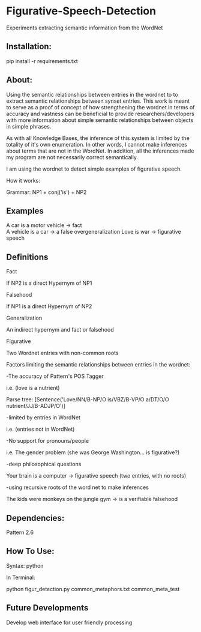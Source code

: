 # Figurative-Speech-Detection
Experiments extracting semantic information from the WordNet


Installation: 
-------------- 

pip install -r requirements.txt 

About: 
--------------
Using the semantic relationships between entries in the wordnet to 
to extract semantic relationships between synset entries. This work is meant to
serve as a proof of concept of how strengthening the wordnet in terms  of accuracy 
and vastness can be beneficial to provide researchers/developers with more 
information about simple semantic relationships between objects in simple phrases.

As with all Knowledge Bases, the inference of this system is limited by the 
totality of it's own enumeration. In other words, I cannot make inferences about 
terms that are not in the WordNet. In addition, all the inferences made my program are 
not necessarily correct semantically.

I am using the wordnet to detect simple examples of 
figurative speech. 

How it works:

Grammar: NP1 + conj('is') + NP2 

Examples 
----------


A car is a motor vehicle  -> fact   
A vehicle is a car  -> a false overgeneralization 
Love is war -> figurative speech



Definitions 
--------------

Fact 

If NP2 is a direct Hypernym of NP1

Falsehood 

If NP1 is a direct Hypernym of NP2

Generalization 

An indirect hypernym and fact or falsehood 

Figurative 

Two Wordnet entries with non-common roots 


Factors limiting the  semantic relationships between entries in the wordnet: 

-The accuracy of Pattern's POS Tagger   

i.e. (love is a nutrient) 

Parse tree: [Sentence('Love/NN/B-NP/O is/VBZ/B-VP/O a/DT/O/O nutrient/JJ/B-ADJP/O')]

-limited by entries in WordNet 

i.e. (entries not in WordNet)

-No support for pronouns/people 

i.e. The gender problem (she was George Washington... is figurative?)


-deep philosophical questions 

Your brain is a computer
 -> figurative speech (two entries, with no roots) 

-using recursive roots of the word net to make inferences 
 
The kids were monkeys on the jungle gym
 -> is a verifiable falsehood
 


Dependencies: 
--------------------
 
Pattern 2.6


How To Use:
-------------------- 

Syntax:  python <program> <sentences to check> <name of ouput file>

In Terminal:

python figur_detection.py common_metaphors.txt common_meta_test  



Future Developments 
--------------------- 

Develop web interface for user friendly processing  
